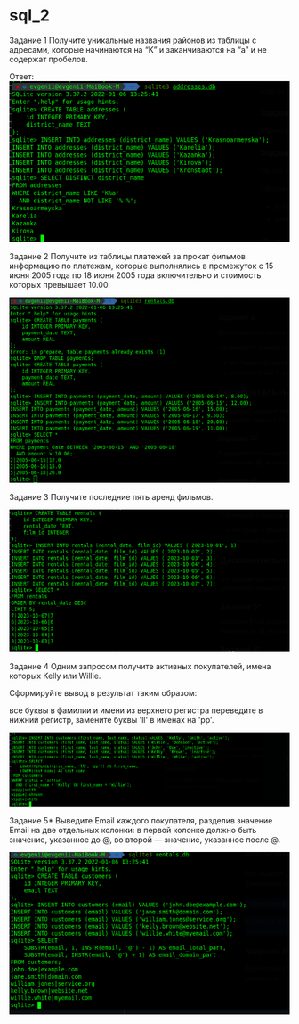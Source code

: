 # sql_2

Задание 1
Получите уникальные названия районов из таблицы с адресами, которые начинаются на “K” и заканчиваются на “a” и не содержат пробелов.

Ответ:
![1](https://github.com/Evgenii199130/sql_2/blob/main/scrin/sql_1.png)

Задание 2
Получите из таблицы платежей за прокат фильмов информацию по платежам, которые выполнялись в промежуток с 15 июня 2005 года по 18 июня 2005 года включительно и стоимость которых превышает 10.00.

![1](https://github.com/Evgenii199130/sql_2/blob/main/scrin/sql_2.png)

Задание 3
Получите последние пять аренд фильмов.

![1](https://github.com/Evgenii199130/sql_2/blob/main/scrin/sql_3.png)

Задание 4
Одним запросом получите активных покупателей, имена которых Kelly или Willie.

Сформируйте вывод в результат таким образом:

все буквы в фамилии и имени из верхнего регистра переведите в нижний регистр,
замените буквы 'll' в именах на 'pp'.

![1](https://github.com/Evgenii199130/sql_2/blob/main/scrin/sql_4.png)

Задание 5*
Выведите Email каждого покупателя, разделив значение Email на две отдельных колонки: в первой колонке должно быть значение, указанное до @, во второй — значение, указанное после @.

![1](https://github.com/Evgenii199130/sql_2/blob/main/scrin/sql_5.png)
